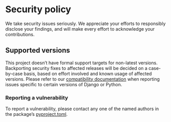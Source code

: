 # Security policy

We take security issues seriously. We appreciate your efforts to responsibly disclose your findings, and will make every effort to acknowledge your contributions.

## Supported versions

This project doesn’t have formal support targets for non-latest versions. Backporting security fixes to affected releases will be decided on a case-by-case basis, based on effort involved and known usage of affected versions. Please refer to our [compatibility documentation](https://torchbox.github.io/django-pattern-library/getting-started/#compatibility) when reporting issues specific to certain versions of Django or Python.

### Reporting a vulnerability

To report a vulnerability, please contact any one of the named authors in the package’s [pyproject.toml](https://github.com/torchbox/django-pattern-library/blob/main/pyproject.toml).

